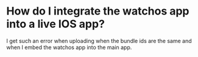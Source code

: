 
# How do I integrate the watchos app into a live IOS app?

I get such an error when uploading when the bundle ids are the same and when I embed the watchos app into the main app.


        